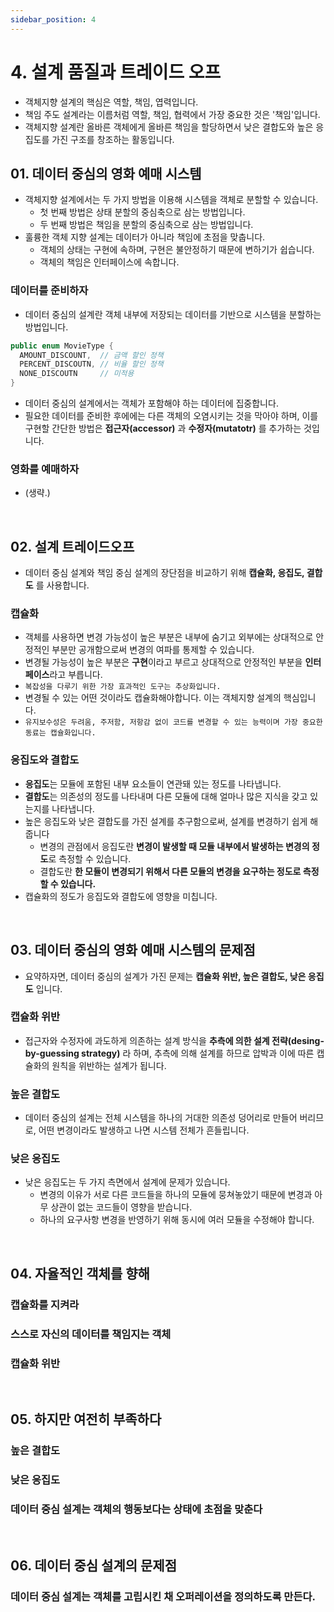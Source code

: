 ```yaml
---
sidebar_position: 4
---
```


# 4. 설계 품질과 트레이드 오프

- 객체지향 설계의 핵심은 역할, 책임, 엽력입니다.
- 책임 주도 설계라는 이름처럼 역할, 책임, 협력에서 가장 중요한 것은 '책임'입니다.
- 객체지향 설계란 올바른 객체에게 올바른 책임을 할당하면서 낮은 결합도와 높은 응집도를 가진 구조를 창조하는 활동입니다.

## 01. 데이터 중심의 영화 예매 시스템

- 객체지향 설계에서는 두 가지 방법을 이용해 시스템을 객체로 분할할 수 있습니다.
  - 첫 번째 방법은 상태 분할의 중심축으로 삼는 방법입니다.
  - 두 번째 방법은 책임을 분할의 중심축으로 삼는 방법입니다.
- 훌륭한 객체 지향 설계는 데이터가 아니라 책임에 초점을 맞춥니다.
  - 객체의 상태는 구현에 속하며, 구현은 불안정하기 때문에 변하기가 쉽습니다.
  - 객체의 책임은 인터페이스에 속합니다.

### 데이터를 준비하자

- 데이터 중심의 설계란 객체 내부에 저장되는 데이터를 기반으로 시스템을 분할하는 방법입니다.

```java
public enum MovieType {
  AMOUNT_DISCOUNT,  // 금액 할인 정책
  PERCENT_DISCOUTN, // 비율 할인 정책
  NONE_DISCOUTN     // 미적용
}
```

- 데이터 중심의 설계에서는 객체가 포함해야 하는 데이터에 집중합니다.
- 필요한 데이터를 준비한 후에에는 다른 객체의 오염시키는 것을 막아야 하며, 이를 구현할 간단한 방법은 **접근자(accessor)** 과 **수정자(mutatotr)** 를 추가하는 것입니다.

### 영화를 예매하자

- (생략.)

<br/>

## 02. 설계 트레이드오프

- 데이터 중심 설계와 책임 중심 설계의 장단점을 비교하기 위해 **캡슐화, 응집도, 결합도** 를 사용합니다.

### 캡슐화

- 객체를 사용하면 변경 가능성이 높은 부분은 내부에 숨기고 외부에는 상대적으로 안정적인 부분만 공개함으로써 변경의 여파를 통제할 수 있습니다.
- 변경될 가능성이 높은 부분은 **구현**이라고 부르고 상대적으로 안정적인 부분을 **인터페이스**라고 부릅니다.
- `복잡성을 다루기 위한 가장 효과적인 도구는 추상화입니다.`
- 변경될 수 있는 어떤 것이라도 캡슐화해야합니다. 이는 객체지향 설계의 핵심입니다.
- `유지보수성은 두려움, 주저함, 저항감 없이 코드를 변경할 수 있는 능력이며 가장 중요한 동료는 캡슐화입니다.`

### 응집도와 결합도

- **응집도**는 모듈에 포함된 내부 요소들이 연관돼 있는 정도를 나타냅니다.
- **결합도**는 의존성의 정도를 나타내며 다른 모듈에 대해 얼마나 많은 지식을 갖고 있는지를 나타냅니다.
- 높은 응집도와 낮은 결합도를 가진 설계를 추구함으로써, 설계를 변경하기 쉽게 해줍니다
  - 변경의 관점에서 응집도란 **변경이 발생할 때 모듈 내부에서 발생하는 변경의 정도**로 측정할 수 있습니다.
  - 결합도란 **한 모듈이 변경되기 위해서 다른 모듈의 변경을 요구하는 정도로 측정할 수 있습니다.**
- 캡슐화의 정도가 응집도와 결합도에 영향을 미칩니다.

<br/>

## 03. 데이터 중심의 영화 예매 시스템의 문제점

- 요약하자면, 데이터 중심의 설계가 가진 문제는 **캡슐화 위반, 높은 결합도, 낮은 응집도** 입니다.

### 캡슐화 위반

- 접근자와 수정자에 과도하게 의존하는 설계 방식을 **추측에 의한 설계 전략(desing-by-guessing strategy)** 라 하며, 추측에 의해 설계를 하므로 압박과 이에 따른 캡슐화의 원칙을 위반하는 설계가 됩니다.

### 높은 결합도

- 데이터 중심의 설계는 전체 시스템을 하나의 거대한 의존성 덩어리로 만들어 버리므로, 어떤 변경이라도 발생하고 나면 시스템 전체가 흔들립니다.

### 낮은 응집도

- 낮은 응집도는 두 가지 측면에서 설계에 문제가 있습니다.
  - 변경의 이유가 서로 다른 코드들을 하나의 모듈에 뭉쳐놓았기 때문에 변경과 아무 상관이 없는 코드들이 영향을 받습니다.
  - 하나의 요구사항 변경을 반영하기 위해 동시에 여러 모듈을 수정해야 합니다.

<br/>

## 04. 자율적인 객체를 향해

### 캡슐화를 지켜라



### 스스로 자신의 데이터를 책임지는 객체

### 캡슐화 위반

<br/>

## 05. 하지만 여전히 부족하다

### 높은 결합도

### 낮은 응집도

### 데이터 중심 설계는 객체의 행동보다는 상태에 초점을 맞춘다

<br/>

## 06. 데이터 중심 설계의 문제점

### 데이터 중심 설계는 객체를 고립시킨 채 오퍼레이션을 정의하도록 만든다.